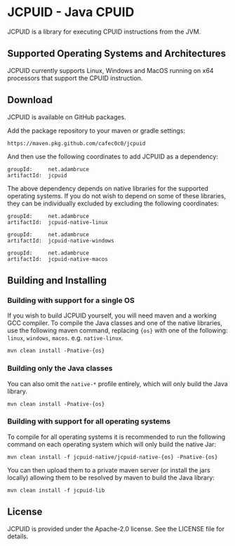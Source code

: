 # JCPUID - Java CPUID

JCPUID is a library for executing CPUID instructions from the JVM. 

## Supported Operating Systems and Architectures
JCPUID currently supports Linux, Windows and MacOS running on x64 processors 
that support the CPUID instruction.

## Download
JCPUID is available on GitHub packages.

Add the package repository to your maven or gradle settings:
```
https://maven.pkg.github.com/cafec0c0/jcpuid
```

And then use the following coordinates to add JCPUID as a dependency:
```
groupId:     net.adambruce
artifactId:  jcpuid
```

The above dependency depends on native libraries for the supported 
operating systems. If you do not wish to depend on some of these libraries, 
they can be individually excluded by excluding the following coordinates:
```
groupId:     net.adambruce
artifactId:  jcpuid-native-linux
```
```
groupId:     net.adambruce
artifactId:  jcpuid-native-windows
```
```
groupId:     net.adambruce
artifactId:  jcpuid-native-macos
```


## Building and Installing

### Building with support for a single OS
If you wish to build JCPUID yourself, you will need maven and a working GCC 
compiler. To compile the Java classes and one of the native libraries, use the 
following maven command, replacing `{os}` with one of the following: 
`linux`, `windows`, `macos`. e.g. `native-linux`.
```
mvn clean install -Pnative-{os}
```

### Building only the Java classes
You can also omit the `native-*` profile entirely, which will only build the 
Java library.
```
mvn clean install -Pnative-{os}
```

### Building with support for all operating systems
To compile for all operating systems it is recommended to run the following
command on each operating system which will only build the native Jar:
```
mvn clean install -f jcpuid-native/jcpuid-native-{os} -Pnative-{os}
```

You can then upload them to a private maven server (or install the jars locally)
allowing them to be resolved by maven to build the Java library:
```
mvn clean install -f jcpuid-lib
```

## License
JCPUID is provided under the Apache-2.0 license. See the LICENSE file for 
details.
